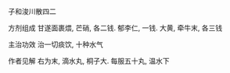 子和浚川散四二

方剂组成 甘遂面裹煨, 芒硝, 各二钱. 郁李仁, 一钱. 大黄, 牵牛末, 各三钱 

主治功效 治一切痰饮, 十种水气 

作者见解 右为末, 滴水丸, 桐子大. 每服五十丸, 温水下 

